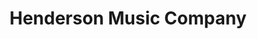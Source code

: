 ---
title: "Henderson Music Company"
url: /montgomery/henderson-music-company/
shop: Instrumente
---